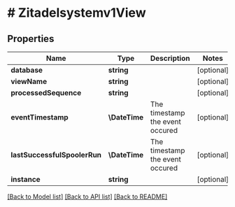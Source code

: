# # Zitadelsystemv1View

## Properties

Name | Type | Description | Notes
------------ | ------------- | ------------- | -------------
**database** | **string** |  | [optional]
**viewName** | **string** |  | [optional]
**processedSequence** | **string** |  | [optional]
**eventTimestamp** | **\DateTime** | The timestamp the event occured | [optional]
**lastSuccessfulSpoolerRun** | **\DateTime** | The timestamp the event occured | [optional]
**instance** | **string** |  | [optional]

[[Back to Model list]](../../README.md#models) [[Back to API list]](../../README.md#endpoints) [[Back to README]](../../README.md)
